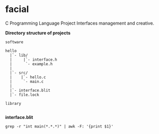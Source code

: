 # facial
C Programming Language Project Interfaces management and creative.

**Directory structure of projects**

`software`
```
hello
  |`- lib/
  |     |`- interface.h
  |      `- example.h
  |
  |`- src/
  |    |`- hello.c
  |     `- main.c
  |
  |`- interface.blit
  |`- file.lock
```

`library`
```
```

**interface.blit**

```
grep -r "int main(*.*.*)" | awk -F: '{print $1}'
```
